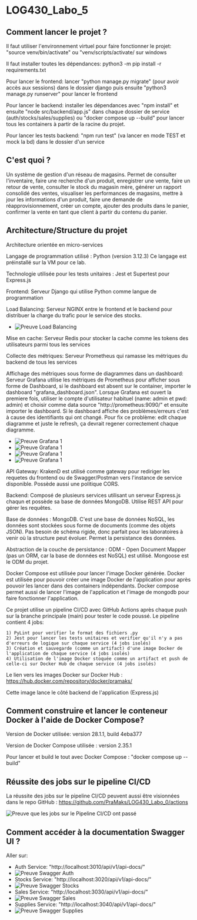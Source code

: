 # LOG430_Labo_5

## Comment lancer le projet ?
Il faut utiliser l'environnement virtuel pour faire fonctionner le projet: "source venv/bin/activate" ou "venv/scripts/activate/ sur windows

Il faut installer toutes les dépendances: python3 -m pip install -r requirements.txt

Pour lancer le frontend: lancer "python manage.py migrate" (pour avoir accès aux sessions) dans le dossier django puis ensuite "python3 manage.py runserver" pour lancer le frontend

Pour lancer le backend: installer les dépendances avec "npm install" et ensuite "node src/backend/app.js" dans chaque dossier de service (auth/stocks/sales/supplies) ou "docker compose up --build" pour lancer tous les containers à partir de la racine du projet.

Pour lancer les tests backend: "npm run test" (va lancer en mode TEST et mock la bd) dans le dossier d'un service

## C'est quoi ?

Un système de gestion d'un réseau de magasins. Permet de consulter l'inventaire, faire une recherche d'un produit, enregistrer une vente, faire un retour de vente, consulter le stock du magasin mère, générer un rapport consolidé des ventes, visualiser les performances de magasins, mettre à jour les informations d'un produit, faire une demande de réapprovisionnement, créer un compte, ajouter des produits dans le panier, confirmer la vente en tant que client à partir du contenu du panier.

## Architecture/Structure du projet

Architecture orientée en micro-services

Langage de programmation utilisé : Python (version 3.12.3)
Ce langage est préinstallé sur la VM pour ce lab. 

Technologie utilisée pour les tests unitaires : Jest et Supertest pour Express.js

Frontend: Serveur Django qui utilise Python comme langue de programmation

Load Balancing: Serveur NGINX entre le frontend et le backend pour distribuer la charge du trafic pour le service des stocks.

- ![Preuve Load Balancing](docs/loadbalancing.png)

Mise en cache: Serveur Redis pour stocker la cache comme les tokens des utilisateurs parmi tous les services

Collecte des métriques: Serveur Prometheus qui ramasse les métriques du backend de tous les services

Affichage des métriques sous forme de diagrammes dans un dashboard: Serveur Grafana utilise les métriques de Prometheus pour afficher sous forme de Dashboard, si le dashboard est absent sur le container, importer le dashboard "grafana_dashboard.json". Lorsque Grafana est ouvert la premiere fois, utiliser le compte d'utilisateur habituel (name: admin et pwd: admin) et choisir comme data source "http://prometheus:9090/" et ensuite importer le dashboard. Si le dashboard affiche des problèmes/erreurs c'est à cause des identifiants qui ont changé. Pour fix ce problème: edit chaque diagramme et juste le refresh, ça devrait regener correctement chaque diagramme.

- ![Preuve Grafana 1](docs/grafana1.png)
- ![Preuve Grafana 1](docs/grafana2.png)
- ![Preuve Grafana 1](docs/grafana3.png)
- ![Preuve Grafana 1](docs/grafana4.png)

API Gateway: KrakenD est utilisé comme gateway pour rediriger les requetes du frontend ou de Swagger/Postman vers l'instance de service disponible. Possède aussi une politique CORS.

Backend: Composé de plusieurs services utilisant un serveur Express.js chaqun et possède sa base de données MongoDB. Utilise REST API pour gérer les requêtes.

Base de données : MongoDB. C'est une base de données NoSQL, les données sont stockées sous forme de documents (comme des objets JSON). Pas besoin de schéma rigide, donc parfait pour les laboratoires à venir où la structure peut évoluer. Permet la persistance des données.

Abstraction de la couche de persistance : ODM - Open Document Mapper (pas un ORM, car la base de données est NoSQL) est utilisé. Mongoose est le ODM du projet.

Docker Compose est utilisée pour lancer l'image Docker générée. Docker est utilisée pour pouvoir créer une image Docker de l'application pour après pouvoir les lancer dans des containers indépendants. Docker compose permet aussi de lancer l'image de l'application et l'image de mongodb pour faire fonctionner l'application.

Ce projet utilise un pipeline CI/CD avec GitHub Actions après chaque push sur la branche principale (main) pour tester le code poussé. Le pipeline contient 4 jobs:

    1) PyLint pour verifier le format des fichiers .py
    2) Jest pour lancer les tests unitaires et verifier qu'il n'y a pas d'erreurs de logique sur chaque service (4 jobs isolés)
    3) Création et sauvegarde (comme un artifact) d'une image Docker de l'application de chaque service (4 jobs isolés)
    4) Utilisation de l'image Docker stoquée comme un artifact et push de celle-ci sur Docker Hub de chaque service (4 jobs isolés)

Le lien vers les images Docker sur Docker Hub : https://hub.docker.com/repository/docker/pramaks/

Cette image lance le côté backend de l'application (Express.js)

## Comment construire et lancer le conteneur Docker à l'aide de Docker Compose?

Version de Docker utilisée: version 28.1.1, build 4eba377

Version de Docker Compose utilisée : version 2.35.1

Pour lancer et build le tout avec Docker Compose : "docker compose up --build"

## Réussite des jobs sur le pipeline CI/CD

La réussite des jobs sur le pipeline CI/CD peuvent aussi être visionnées dans le repo GitHub : https://github.com/PraMaks/LOG430_Labo_0/actions

![Preuve que les jobs sur le Pipeline CI/CD ont passé](docs/preuvePipelineCICD.png)

## Comment accéder à la documentation Swagger UI ?

Aller sur:
- Auth Service: "http://localhost:3010/api/v1/api-docs/"
- ![Preuve Swagger Auth](docs/PreuveSwagger1.png)
- Stocks Service: "http://localhost:3020/api/v1/api-docs/"
- ![Preuve Swagger Stocks](docs/PreuveSwagger2.png)
- Sales Service: "http://localhost:3030/api/v1/api-docs/"
- ![Preuve Swagger Sales](docs/PreuveSwagger3.png)
- Supplies Service: "http://localhost:3040/api/v1/api-docs/"
- ![Preuve Swagger Supplies](docs/PreuveSwagger4.png)


